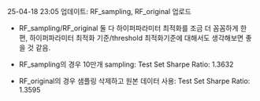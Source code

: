25-04-18 23:05 업데이트: RF_sampling, RF_original 업로드

- RF_sampling/RF_original 둘 다 하이퍼파라미터 최적화를 조금 더 꼼꼼하게 한 편, 하이퍼파라미터 최적화 기준/threshold 최적화기준에 대해서도 생각해보면 좋을 것 같음.
      
- RF_sampling의 경우 10만개 sampling: Test Set Sharpe Ratio: 1.3632
            
- RF_original의 경우 샘플링 삭제하고 원본 데이터 사용: Test Set Sharpe Ratio: 1.3595
